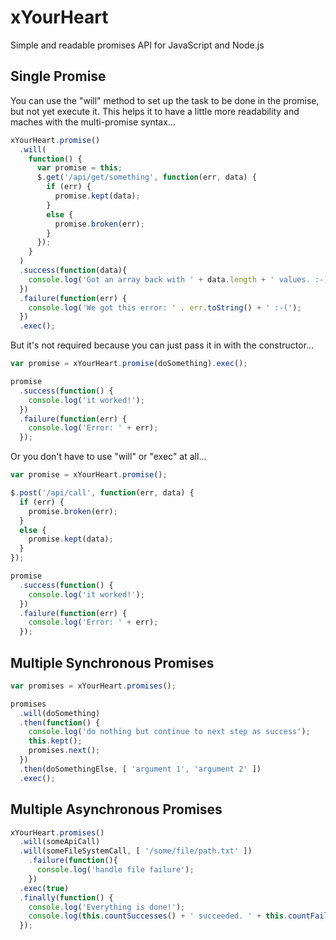 xYourHeart
==========

Simple and readable promises API for JavaScript and Node.js

## Single Promise 

You can use the "will" method to set up the task to be done in the promise, but not yet execute it. This helps it to have a little more readability and maches with the multi-promise syntax...

```javascript
xYourHeart.promise()
  .will(
    function() {
      var promise = this;
      $.get('/api/get/something', function(err, data) {
        if (err) {
          promise.kept(data);
        }
        else {
          promise.broken(err);
        }
      });
    }
  )
  .success(function(data){
    console.log('Got an array back with ' + data.length + ' values. :-)');
  })
  .failure(function(err) {
    console.log('We got this error: ' . err.toString() + ' :-(');
  })
  .exec();
```

But it's not required because you can just pass it in with the constructor...

```javascript
var promise = xYourHeart.promise(doSomething).exec();

promise
  .success(function() {
    console.log('it worked!');
  })
  .failure(function(err) {
    console.log('Error: ' + err);
  });

```

Or you don't have to use "will" or "exec" at all...

```javascript
var promise = xYourHeart.promise();

$.post('/api/call', function(err, data) {
  if (err) {
    promise.broken(err);
  }
  else {
    promise.kept(data);
  }
});

promise
  .success(function() {
    console.log('it worked!');
  })
  .failure(function(err) {
    console.log('Error: ' + err);
  });

```



## Multiple Synchronous Promises

```javascript
var promises = xYourHeart.promises();

promises
  .will(doSomething)
  .then(function() {
    console.log('do nothing but continue to next step as success');
    this.kept();
    promises.next();
  })
  .then(doSomethingElse, [ 'argument 1', 'argument 2' ])
  .exec();
```

## Multiple Asynchronous Promises

```javascript
xYourHeart.promises()
  .will(someApiCall)
  .will(someFileSystemCall, [ '/some/file/path.txt' ])
    .failure(function(){
      console.log('handle file failure');
    })
  .exec(true)
  .finally(function() {
    console.log('Everything is done!');
    console.log(this.countSuccesses() + ' succeeded. ' + this.countFailures() + ' failed.');
  });
```


